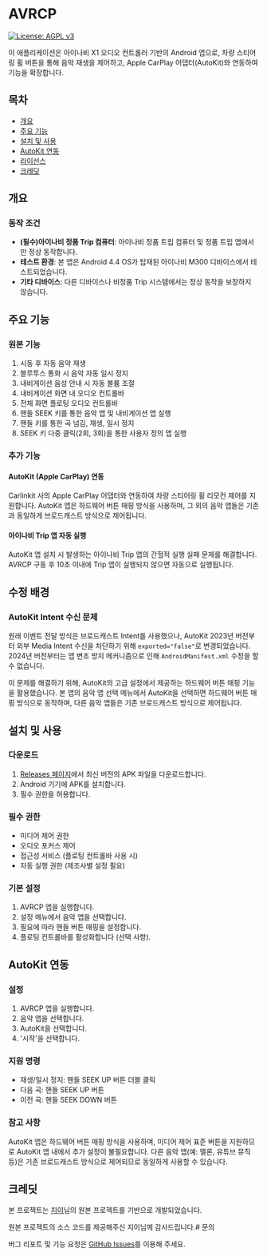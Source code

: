 # AVRCP

[![License: AGPL v3](https://img.shields.io/badge/License-AGPL%20v3-blue.svg)](https://www.gnu.org/licenses/agpl-3.0)

이 애플리케이션은 아이나비 X1 오디오 컨트롤러 기반의 Android 앱으로, 차량 스티어링 휠 버튼을 통해 음악 재생을 제어하고, Apple CarPlay 어댑터(AutoKit)와 연동하여 기능을 확장합니다.

## 목차

* [개요](#개요)
* [주요 기능](#주요-기능)
* [설치 및 사용](#설치-및-사용)
* [AutoKit 연동](#autokit-연동)
* [라이선스](#라이선스)
* [크레딧](#크레딧)

## 개요

### 동작 조건

* **(필수)아이나비 정품 Trip 컴퓨터**: 아이나비 정품 트립 컴퓨터 및 정품 트립 앱에서만 정상 동작합니다.
* **테스트 환경**: 본 앱은 Android 4.4 OS가 탑재된 아이나비 M300 디바이스에서 테스트되었습니다.
* **기타 디바이스**: 다른 디바이스나 비정품 Trip 시스템에서는 정상 동작을 보장하지 않습니다.

## 주요 기능

### 원본 기능

1. 시동 후 자동 음악 재생
2. 블루투스 통화 시 음악 자동 일시 정지
3. 내비게이션 음성 안내 시 자동 볼륨 조절
4. 내비게이션 화면 내 오디오 컨트롤바
5. 전체 화면 플로팅 오디오 컨트롤바
6. 핸들 SEEK 키를 통한 음악 앱 및 내비게이션 앱 실행
7. 핸들 키를 통한 곡 넘김, 재생, 일시 정지
8. SEEK 키 다중 클릭(2회, 3회)을 통한 사용자 정의 앱 실행

### 추가 기능

#### AutoKit (Apple CarPlay) 연동

Carlinkit 사의 Apple CarPlay 어댑터와 연동하여 차량 스티어링 휠 리모컨 제어를 지원합니다. AutoKit 앱은 하드웨어 버튼 매핑 방식을 사용하며, 그 외의 음악 앱들은 기존과 동일하게 브로드캐스트 방식으로 제어됩니다.

#### 아이나비 Trip 앱 자동 실행

AutoKit 앱 설치 시 발생하는 아이나비 Trip 앱의 간헐적 실행 실패 문제를 해결합니다. AVRCP 구동 후 10초 이내에 Trip 앱이 실행되지 않으면 자동으로 실행됩니다.

## 수정 배경

### AutoKit Intent 수신 문제

원래 이벤트 전달 방식은 브로드캐스트 Intent를 사용했으나, AutoKit 2023년 버전부터 외부 Media Intent 수신을 차단하기 위해 `exported="false"`로 변경되었습니다. 2024년 버전부터는 앱 변조 방지 메커니즘으로 인해 `AndroidManifest.xml` 수정을 할 수 없습니다.

이 문제를 해결하기 위해, AutoKit의 고급 설정에서 제공하는 하드웨어 버튼 매핑 기능을 활용했습니다. 본 앱의 음악 앱 선택 메뉴에서 AutoKit을 선택하면 하드웨어 버튼 매핑 방식으로 동작하며, 다른 음악 앱들은 기존 브로드캐스트 방식으로 제어됩니다.

## 설치 및 사용

### 다운로드

1. [Releases 페이지](https://github.com/itswryu/avrcp-release/releases)에서 최신 버전의 APK 파일을 다운로드합니다.
2. Android 기기에 APK를 설치합니다.
3. 필수 권한을 허용합니다.

### 필수 권한

* 미디어 제어 권한
* 오디오 포커스 제어
* 접근성 서비스 (플로팅 컨트롤바 사용 시)
* 자동 실행 권한 (제조사별 설정 필요)

### 기본 설정

1. AVRCP 앱을 실행합니다.
2. 설정 메뉴에서 음악 앱을 선택합니다.
3. 필요에 따라 핸들 버튼 매핑을 설정합니다.
4. 플로팅 컨트롤바를 활성화합니다 (선택 사항).

## AutoKit 연동

### 설정

1. AVRCP 앱을 실행합니다.
2. 음악 앱을 선택합니다.
3. AutoKit을 선택합니다.
4. '시작'을 선택합니다.

### 지원 명령

* 재생/일시 정지: 핸들 SEEK UP 버튼 더블 클릭
* 다음 곡: 핸들 SEEK UP 버튼
* 이전 곡: 핸들 SEEK DOWN 버튼

### 참고 사항

AutoKit 앱은 하드웨어 버튼 매핑 방식을 사용하며, 미디어 제어 표준 버튼을 지원하므로 AutoKit 앱 내에서 추가 설정이 불필요합니다. 다른 음악 앱(예: 멜론, 유튜브 뮤직 등)은 기존 브로드캐스트 방식으로 제어되므로 동일하게 사용할 수 있습니다.

## 크레딧

본 프로젝트는 [지이](https://blog.naver.com/ji2soft)님의 원본 프로젝트를 기반으로 개발되었습니다.

원본 프로젝트의 소스 코드를 제공해주신 지이님께 감사드립니다.# 문의

버그 리포트 및 기능 요청은 [GitHub Issues](https://github.com/itswryu/new-avrcp/issues)를 이용해 주세요.
